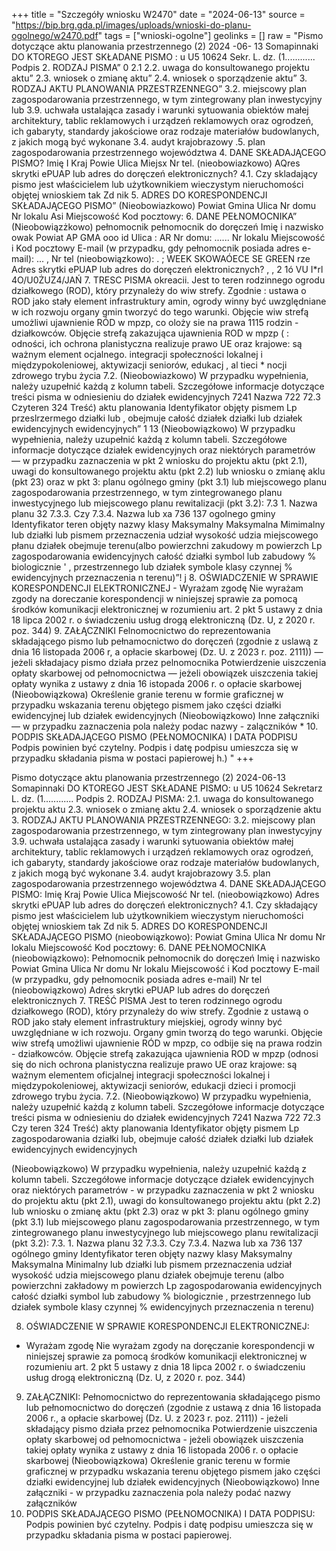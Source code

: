 +++
title = "Szczegóły wniosku W2470"
date = "2024-06-13"
source = "https://bip.brg.gda.pl/images/uploads/wnioski-do-planu-ogolnego/w2470.pdf"
tags = ["wnioski-ogolne"]
geolinks = []
raw = "Pismo dotyczące aktu planowania przestrzennego (2) 2024 -06- 13 Somapinnaki DO KTOREGO JEST SKŁADANE PISMO : u U5 10624  Sekr. L. dz. (1............ Podpis 2. RODZAJ PISMA” 0 2.1 2.2. uwaga do konsultowanego projektu aktu” 2.3. wniosek o zmianę aktu” 2.4. wniosek o sporządzenie aktu” 3. RODZAJ AKTU PLANOWANIA PRZESTRZENNEGO” 3.2. miejscowy plan zagospodarowania przestrzennego, w tym zintegrowany plan inwestycyjny lub 3.9. uchwała ustalająca zasady i warunki sytuowania obiektów małej architektury, tablic reklamowych i urządzeń reklamowych oraz ogrodzeń, ich gabaryty, standardy jakościowe oraz rodzaje materiałów budowlanych, z jakich mogą być wykonane 3.4. audyt krajobrazowy .5. plan zagospodarowania przestrzennego województwa 4. DANE SKŁADAJĄCEGO PISMO? Imię I Kraj Powie Ulica Miejsx Nr tel. (nieobowiazkowo) AQres skrytki ePUAP lub adres do doręczeń elektronicznych? 4.1. Czy skladający pismo jest właścicielem lub użytkownikiem wieczystym nieruchomości objętej wnioskiem tak Zd nik 5. ADRES DO KORESPONDENCJI SKŁADAJĄCEGO PISMO” (Nieobowiazkowo) Powiat Gmina Ulica Nr domu Nr lokalu Asi Miejscowość Kod pocztowy: 6. DANE PEŁNOMOCNIKA” (Nieobowiązżkowo) pełnomocnik pełnomocnik do doręczeń Imię i nazwisko owak Powiat AP GMA ooo id Ulica : AR Nr domu: ...... Nr lokalu Miejscowość i Kod pocztowy E-mail (w przypadku, gdy pełnomocnik posiada adres e-mail): ... , Nr tel (nieobowiązkowo): . ; WEEK SKOWAÓECE SE GREEN rze Adres skrytki ePUAP lub adres do doręczeń elektronicznych? , , 2 1ó VU I*rl 4O/U0ŻUZ4/JAŃ 7. TRESC PISMA okreacii. Jest to teren rodzinnego ogrodu działkowego (ROD), który przynależy do wiw strefy. Zgodnie : ustawa o ROD jako stały element infrastruktury amin, ogrody winny być uwzględniane w ich rozwoju organy gmin tworzyć do tego warunki. Objęcie wiw strefą umożliwi ujawnienie RÓD w mpzp, co oloży sie na prawa 1115 rodzin - działkowców. Objęcie strefą zakazująca ujawnienia ROD w mpzp ( : odności, ich ochrona planistyczna realizuje prawo UE oraz krajowe: są ważnym element ocjalnego. integracji społeczności lokalnej i międzypokoleniowej, aktywizacji seniorów, edukacj , al tieci * nocji zdrowego trybu życia 7.2. (Nieobowiazkowo) W przypadku wypełnienia, należy uzupełnić każdą z kolumn tabeli. Szczegółowe informacje dotyczące treści pisma w odniesieniu do działek ewidencyjnych   7241 Nazwa 722 72.3 Czyteren  324 Treść)  aktu planowania Identyfikator objęty pismem   Lp przeslrzermego działki lub , obejmuje całość    działek  działki lub działek      ewidencyjnych  ewidencyjnych”         1       13 (Nieobowiązkowo) W przypadku wypełnienia, należy uzupełnić każdą z kolumn tabeli. Szczegółowe informacje dotyczące działek ewidencyjnych oraz niektórych parametrów — w przypadku zaznaczenia w pkt 2 wniosku do projektu aktu (pkt 2.1), uwagi do konsultowanego projektu aktu (pkt 2.2) lub wniosku o zmianę aklu (pkt 23) oraz w pkt 3: planu ogólnego gminy (pkt 3.1) lub miejscowego planu zagospodarowania przestrzennego, w tym zintegrowanego planu inwestycyjnego lub miejscowego planu rewitalizacji (pkt 3.2): 7.3 1. Nazwa planu  32 7.3.3. Czy  7.3.4. Nazwa lub  xa 736  137   ogolnego gminy Identyfikator  teren objęty  nazwy klasy  Maksymalny Maksymalna  Mimimalny  lub działki lub pismem  przeznaczenia  udział wysokość  udzia miejscowego płanu działek  obejmuje   terenu(albo  powierzchni  zakudowy m powierzch  Lp zagospodarowania  ewidencyjnych całość działki  symbol lub zabudowy %  biologicznie ' , przestrzennego   lub działek  symbole klasy czynnej %    ewidencyjnych  przeznaczenia    n  terenu)”!       j            8. OŚWIADCZENIE W SPRAWIE KORESPONDENCJI ELEKTRONICZNEJ  - Wyrażam zgodę Nie wyrażam zgody na doreczanie korespondencji w niniejszej sprawie za pomocą środków komunikacji elektronicznej w rozumieniu art. 2 pkt 5 ustawy z dnia 18 lipca 2002 r. o świadczeniu usług drogą elektroniczną (Dz. U, z 2020 r. poz. 344) 9. ZAŁĄCZNIKI  Felnomocnictwo do reprezentowania składającego pismo lub pełnamocnictwo do doręczeń (zgodnie z uslawą z dnia 16 listopada 2006 r, a opłacie skarbowej (Dz. U. z 2023 r. poz. 2111)) — jeżeli składajacy pismo działa przez pelnomocnika Potwierdzenie uiszczenia opłaty skarbowej od pełnomocnictwa — jeżeli obowiązek uiszczenia takiej opłaty wynika z ustawy z dnia 16 istopada 2006 r. o opłacie skarbowej (Nieobowiązkowa) Określenie granie terenu w formie graficznej w przypadku wskazania terenu objętego pismem jako części działki ewidencyjnej lub działek ewidencyjnych   (Nieobowiązkowo) Inne załączniki — w przypadku zaznaczenia pola należy podac nazwy - zalączników * 10. PODPIS SKŁADAJĄCEGO PISMO (PEŁNOMOCNIKA) I DATA PODPISU Podpis powinien być czytelny. Podpis i datę podpisu umieszcza się w przypadku składania pisma w postaci papierowej h.) "
+++

Pismo dotyczące aktu planowania przestrzennego (2)
2024-06-13
Somapinnaki DO KTOREGO JEST SKŁADANE PISMO: u U5 10624
Sekretarz L. dz. (1............ Podpis
2. RODZAJ PISMA:
2.1. uwaga do konsultowanego projektu aktu
2.3. wniosek o zmianę aktu
2.4. wniosek o sporządzenie aktu
3. RODZAJ AKTU PLANOWANIA PRZESTRZENNEGO:
3.2. miejscowy plan zagospodarowania przestrzennego, w tym zintegrowany plan inwestycyjny
3.9. uchwała ustalająca zasady i warunki sytuowania obiektów małej architektury, tablic reklamowych
i urządzeń reklamowych oraz ogrodzeń, ich gabaryty, standardy jakościowe oraz rodzaje materiałów
budowlanych, z jakich mogą być wykonane
3.4. audyt krajobrazowy
3.5. plan zagospodarowania przestrzennego województwa
4. DANE SKŁADAJĄCEGO PISMO:
Imię
Kraj
Powie
Ulica
Miejscowość
Nr tel. (nieobowiązkowo)
Adres skrytki ePUAP lub adres do doręczeń elektronicznych?
4.1. Czy składający pismo jest właścicielem lub użytkownikiem wieczystym nieruchomości objętej wnioskiem
tak Zd nik
5. ADRES DO KORESPONDENCJI SKŁADAJĄCEGO PISMO (nieobowiązkowo):
Powiat Gmina
Ulica Nr domu Nr lokalu
Miejscowość Kod pocztowy:
6. DANE PEŁNOMOCNIKA (nieobowiązkowo):
Pełnomocnik pełnomocnik do doręczeń
Imię i nazwisko
Powiat Gmina
Ulica Nr domu Nr lokalu
Miejscowość i Kod pocztowy
E-mail (w przypadku, gdy pełnomocnik posiada adres e-mail)
Nr tel (nieobowiązkowo)
Adres skrytki ePUAP lub adres do doręczeń elektronicznych
7. TREŚĆ PISMA
Jest to teren rodzinnego ogrodu działkowego (ROD), który przynależy do wiw strefy. Zgodnie z ustawą o ROD jako stały element infrastruktury miejskiej, ogrody winny być uwzględniane w ich rozwoju. Organy gmin tworzą do tego warunki. Objęcie wiw strefą umożliwi ujawnienie RÓD w mpzp, co odbije się na prawa rodzin - działkowców. Objęcie strefą zakazująca ujawnienia ROD w mpzp (odnosi się do nich ochrona planistyczna realizuje prawo UE oraz krajowe: są ważnym elementem oficjalnej integracji społeczności lokalnej i międzypokoleniowej, aktywizacji seniorów, edukacji dzieci i promocji zdrowego trybu życia.
7.2. (Nieobowiązkowo) W przypadku wypełnienia, należy uzupełnić każdą z kolumn tabeli. Szczegółowe informacje dotyczące treści pisma w odniesieniu do działek ewidencyjnych
 7241 Nazwa 722 72.3 Czy teren 324 Treść)
 akty planowania Identyfikator objęty pismem
Lp zagospodarowania działki lub, obejmuje całość
 działek działki lub działek
  ewidencyjnych ewidencyjnych

(Nieobowiązkowo) W przypadku wypełnienia, należy uzupełnić każdą z kolumn tabeli. Szczegółowe informacje dotyczące działek ewidencyjnych oraz niektórych parametrów - w przypadku zaznaczenia w pkt 2 wniosku do projektu aktu (pkt 2.1), uwagi do konsultowanego projektu aktu (pkt 2.2) lub wniosku o zmianę aktu (pkt 2.3) oraz w pkt 3: planu ogólnego gminy (pkt 3.1) lub miejscowego planu zagospodarowania przestrzennego, w tym zintegrowanego planu inwestycyjnego lub miejscowego planu rewitalizacji (pkt 3.2):
7.3. 1. Nazwa planu 32 7.3.3. Czy 7.3.4. Nazwa lub xa 736 137
 ogólnego gminy Identyfikator teren objęty nazwy klasy Maksymalny Maksymalna Minimalny
lub działki lub pismem przeznaczenia udział wysokość udzia
miejscowego planu działek obejmuje terenu (albo powierzchni zakładowy m powierzch 
Lp zagospodarowania ewidencyjnych całość działki symbol lub zabudowy % biologicznie
 , przestrzennego lub działek symbole klasy czynnej %
 ewidencyjnych przeznaczenia
 n terenu) 

8. OŚWIADCZENIE W SPRAWIE KORESPONDENCJI ELEKTRONICZNEJ:
- Wyrażam zgodę Nie wyrażam zgody
na doręczanie korespondencji w niniejszej sprawie za pomocą środków komunikacji elektronicznej w rozumieniu
art. 2 pkt 5 ustawy z dnia 18 lipca 2002 r. o świadczeniu usług drogą elektroniczną (Dz. U, z 2020 r. poz. 344)
9. ZAŁĄCZNIKI:
Pełnomocnictwo do reprezentowania składającego pismo lub pełnomocnictwo do doręczeń (zgodnie z ustawą z dnia 16 listopada
2006 r., a opłacie skarbowej (Dz. U. z 2023 r. poz. 2111)) - jeżeli składający pismo działa przez pełnomocnika
Potwierdzenie uiszczenia opłaty skarbowej od pełnomocnictwa - jeżeli obowiązek uiszczenia takiej opłaty wynika z ustawy z dnia
16 listopada 2006 r. o opłacie skarbowej
(Nieobowiązkowa) Określenie granic terenu w formie graficznej w przypadku wskazania terenu objętego pismem jako części
działki ewidencyjnej lub działek ewidencyjnych
(Nieobowiązkowo) Inne załączniki - w przypadku zaznaczenia pola należy podać nazwy załączników
10. PODPIS SKŁADAJĄCEGO PISMO (PEŁNOMOCNIKA) I DATA PODPISU:
Podpis powinien być czytelny. Podpis i datę podpisu umieszcza się w przypadku składania pisma w postaci papierowej.


